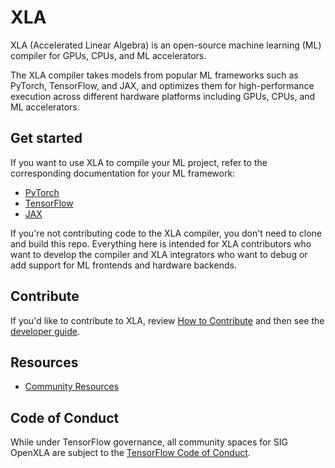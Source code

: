 # XLA

XLA (Accelerated Linear Algebra) is an open-source machine learning (ML)
compiler for GPUs, CPUs, and ML accelerators.

The XLA compiler takes models from popular ML frameworks such as PyTorch,
TensorFlow, and JAX, and optimizes them for high-performance execution across
different hardware platforms including GPUs, CPUs, and ML accelerators.

## Get started

If you want to use XLA to compile your ML project, refer to the corresponding
documentation for your ML framework:

* [PyTorch](https://pytorch.org/xla)
* [TensorFlow](https://www.tensorflow.org/xla)
* [JAX](https://jax.readthedocs.io/en/latest/notebooks/quickstart.html)

If you're not contributing code to the XLA compiler, you don't need to clone and
build this repo. Everything here is intended for XLA contributors who want to
develop the compiler and XLA integrators who want to debug or add support for ML
frontends and hardware backends.

## Contribute

If you'd like to contribute to XLA, review [How to Contribute](CONTRIBUTING.md)
and then see the [developer guide](docs/developer_guide.md).

## Resources

*   [Community Resources](https://github.com/openxla/community)

## Code of Conduct

While under TensorFlow governance, all community spaces for SIG OpenXLA are
subject to the
[TensorFlow Code of Conduct](https://github.com/tensorflow/tensorflow/blob/master/CODE_OF_CONDUCT.md).


